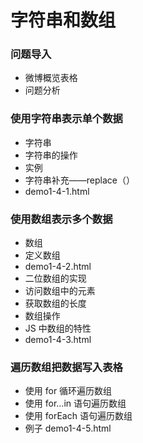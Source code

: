 # 字符串和数组

### 问题导入

- 微博概览表格
- 问题分析

### 使用字符串表示单个数据

- 字符串
- 字符串的操作
- 实例
- 字符串补充——replace（）
- demo1-4-1.html

### 使用数组表示多个数据

- 数组
- 定义数组
- demo1-4-2.html
- 二位数组的实现
- 访问数组中的元素
- 获取数组的长度
- 数组操作
- JS 中数组的特性
- demo1-4-3.html

### 遍历数组把数据写入表格

- 使用 for 循环遍历数组
- 使用 for...in 语句遍历数组
- 使用 forEach 语句遍历数组
- 例子 demo1-4-5.html
